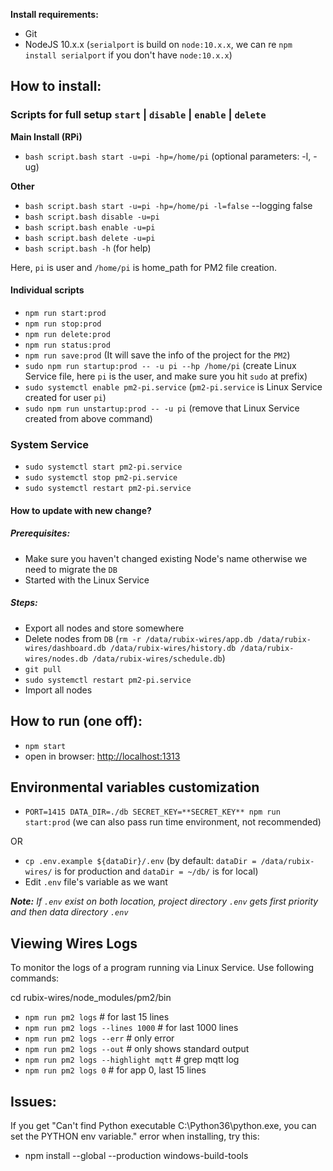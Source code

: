 **Install requirements:**

- Git
- NodeJS 10.x.x (`serialport` is build on `node:10.x.x`, we can re `npm install serialport` if you don't have `node:10.x.x`)

## **How to install:**


### Scripts for full setup `start` | `disable` | `enable` | `delete`
**Main Install (RPi)**
- `bash script.bash start -u=pi -hp=/home/pi` (optional parameters: -l, -ug)
  
**Other**
- `bash script.bash start -u=pi -hp=/home/pi -l=false` --logging false
- `bash script.bash disable -u=pi`
- `bash script.bash enable -u=pi`
- `bash script.bash delete -u=pi`
- `bash script.bash -h` (for help)

Here, `pi` is user and `/home/pi` is home_path for PM2 file creation.

#### Individual scripts

- `npm run start:prod`
- `npm run stop:prod`
- `npm run delete:prod`
- `npm run status:prod`
- `npm run save:prod` (It will save the info of the project for the `PM2`)
- `sudo npm run startup:prod -- -u pi --hp /home/pi` (create Linux Service file, here `pi` is the user, and make sure you hit `sudo` at prefix)
- `sudo systemctl enable pm2-pi.service` (`pm2-pi.service` is Linux Service created for user `pi`)
- `sudo npm run unstartup:prod -- -u pi` (remove that Linux Service created from above command)

### System Service

- `sudo systemctl start pm2-pi.service`
- `sudo systemctl stop pm2-pi.service`
- `sudo systemctl restart pm2-pi.service`

#### How to update with new change?

##### Prerequisites:

- Make sure you haven't changed existing Node's name otherwise we need to migrate the `DB`
- Started with the Linux Service

##### Steps:

- Export all nodes and store somewhere
- Delete nodes from `DB` (`rm -r /data/rubix-wires/app.db /data/rubix-wires/dashboard.db /data/rubix-wires/history.db /data/rubix-wires/nodes.db /data/rubix-wires/schedule.db`)
- `git pull`
- `sudo systemctl restart pm2-pi.service`
- Import all nodes


## **How to run (one off):**

- `npm start`
- open in browser: [http://localhost:1313](http://localhost:1313)

## **Environmental variables customization**

- `PORT=1415 DATA_DIR=./db SECRET_KEY=**SECRET_KEY** npm run start:prod` (we can also pass run time environment, not recommended)

OR

- `cp .env.example ${dataDir}/.env` (by default: `dataDir = /data/rubix-wires/` is for production and `dataDir = ~/db/`
  is for local)
- Edit `.env` file's variable as we want

_<b>Note:</b> If `.env` exist on both location, project directory `.env` gets first priority and then data directory
`.env`_

## Viewing Wires Logs

To monitor the logs of a program running via Linux Service. Use following commands:

cd rubix-wires/node_modules/pm2/bin
- `npm run pm2 logs` # for last 15 lines
- `npm run pm2 logs --lines 1000` # for last 1000 lines
- `npm run pm2 logs --err` # only error
- `npm run pm2 logs --out` # only shows standard output
- `npm run pm2 logs --highlight mqtt` # grep mqtt log
- `npm run pm2 logs 0` # for app 0, last 15 lines

## **Issues:**

If you get "Can't find Python executable C:\Python36\python.exe, you can set the PYTHON env variable." error when installing, try this:

- npm install --global --production windows-build-tools
